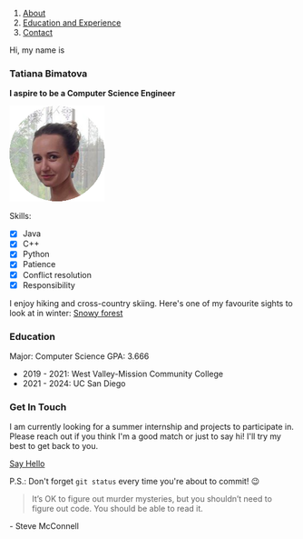 1. [About](index.md#tatiana-bimatova)
2. [Education and Experience](index.md#education)
3. [Contact](index.md#get-in-touch)

Hi, my name is
### Tatiana Bimatova
**I aspire to be a Computer Science Engineer**

![This is an image](/photo.png)

Skills:
- [x] Java
- [x] C++
- [x] Python
- [x] Patience
- [x] Conflict resolution
- [x] Responsibility

I enjoy hiking and cross-country skiing. Here's one of my favourite sights to look at in winter: [Snowy forest](/winter_forest.jpg)

### Education
Major: Computer Science
GPA: 3.666
- 2019 - 2021: West Valley-Mission Community College
- 2021 - 2024: UC San Diego

### Get In Touch
I am currently looking for a summer internship and projects to participate in.
Please reach out if you think I'm a good match or just to say hi!
I'll try my best to get back to you.

[Say Hello](mailto:tanya.bimatova@gmail.com)


P.S.: Don't forget `git status` every time you're about to commit! :wink:

> It’s OK to figure out murder mysteries, but you shouldn’t need to figure out code.  You should be able to read it.

\- Steve McConnell
